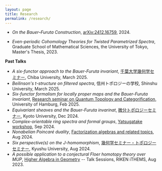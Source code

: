 ```yaml
---
layout: page
title: Research
permalink: /research/
---
```



- *On the Bauer–Furuta Construction*, [arXiv:2412.16759](https://arxiv.org/abs/2412.16759), 2024.

- *Even-periodic Cohomology Theories for Twisted Parametrized Spectra*, Graduate School of Mathematical Sciences, the University of Tokyo, Master's Thesis, 2023.



**Past Talks**
- *A six-functor approach to the Bauer-Furuta invariant*, [千葉大学幾何学セミナー](https://sites.google.com/site/masahirofutaki/home/geometry-chiba/), Chiba University, March 2025.
- *Beilinson's t-structure on filtered spectra*, 信州トポロジーの学校, Shinshu University, March 2025.
- *Six-functor formalism for locally proper maps and the Bauer-Furuta invariant*, [Research seminar on Quantum Topology and Categorification](https://www.math.uni-hamburg.de/home/wedrich/ResSemArchive.html), University of Hamburg, Feb 2025.
- *Equivariant sheaves and the Bauer-Furuta invarinat*, [微分トポロジーセミナー](https://www.math.kyoto-u.ac.jp/ja/event/seminar/5609), Kyoto University, Dec 2024.
- *Complex-orientable ring spectra and formal groups*, [Yatsugatake workshop](https://www.lcv.ne.jp/~smaki/en/yatsugatakeWS/index.html), Sep 2024.
- *Nonabelian Poincaré duality*, [Factorization algebras and related topics](https://sites.google.com/view/factorization-algebras-and-rel/home), Aug 2024.
- *Six perspective(s) on the J-homomorphism*, [幾何学セミナー・トポロジーセミナー](https://sites.google.com/view/kyushugeometryandtopology/%E3%81%93%E3%82%8C%E3%81%BE%E3%81%A7%E3%81%AE%E8%AC%9B%E6%BC%94/2024%E5%B9%B4%E5%BA%A6), Kyushu University, Aug 2024.
- *A possible application to a conjectural Floer homotopy theory over MUP*, [Higher Algebra in Geometry](https://ithems.riken.jp/ja/events/higher-algebra-in-geometry) -- Talk Sessions, RIKEN iTHEMS, Aug 2023.